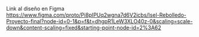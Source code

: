 Link al diseño en Figma
https://www.figma.com/proto/Pi8pIPUq2wgna7d6V2icbs/Isel-Rebolledo-Proyecto-final?node-id=0-1&p=f&t=dhgpR1LeW3XLO40z-0&scaling=scale-down&content-scaling=fixed&starting-point-node-id=2%3A62
